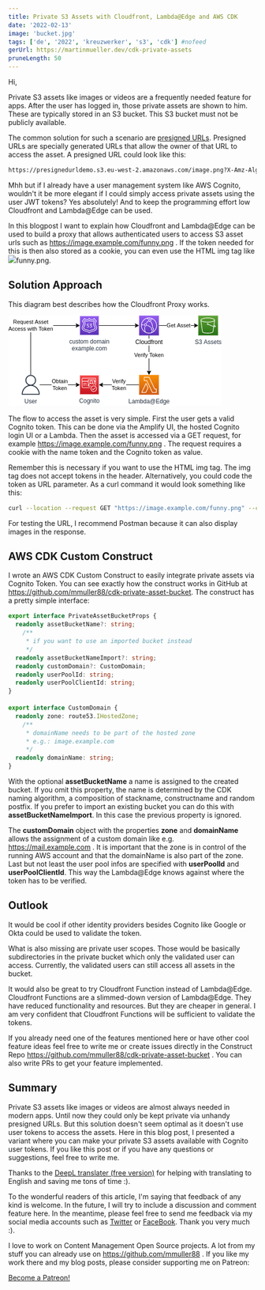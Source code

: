 ```yaml
---
title: Private S3 Assets with Cloudfront, Lambda@Edge and AWS CDK
date: '2022-02-13'
image: 'bucket.jpg'
tags: ['de', '2022', 'kreuzwerker', 's3', 'cdk'] #nofeed
gerUrl: https://martinmueller.dev/cdk-private-assets
pruneLength: 50
---
```


Hi,

Private S3 assets like images or videos are a frequently needed feature for apps. After the user has logged in, those private assets are shown to him. These are typically stored in an S3 bucket. This S3 bucket must not be publicly available.

The common solution for such a scenario are [presigned URLs](https://medium.com/@aidan.hallett/securing-aws-s3-uploads-using-presigned-urls-aa821c13ae8d). Presigned URLs are specially generated URLs that allow the owner of that URL to access the asset. A presigned URL could look like this:

```txt
https://presignedurldemo.s3.eu-west-2.amazonaws.com/image.png?X-Amz-Algorithm=AWS4-HMAC-SHA256&X-Amz-Credential=AKIAJJWZ7B6WCRGMKFGQ%2F20180210%2Feu-west-2%2Fs3%2Faws4_request&X-Amz-Date=20180210T171315Z&X-Amz-Expires=1800&X-Amz-Signature=12b74b0788aa036bc7c3d03b3f20c61f1f91cc9ad8873e3314255dc479a25351&X-Amz-SignedHeaders=host
```

Mhh but if I already have a user management system like AWS Cognito, wouldn't it be more elegant if I could simply access private assets using the user JWT tokens? Yes absolutely! And to keep the programming effort low Cloudfront and Lambda@Edge can be used.

In this blogpost I want to explain how Cloudfront and Lambda@Edge can be used to build a proxy that allows authenticated users to access S3 asset urls such as https://image.example.com/funny.png . If the token needed for this is then also stored as a cookie, you can even use the HTML img tag like <img src="https://image.example.com/funny.png">funny.png</img>.

## Solution Approach

This diagram best describes how the Cloudfront Proxy works.

![Diagram](https://raw.githubusercontent.com/mmuller88/mmblog/master/content/cdk-private-assets/cdkPrivateAssetBucket.png)

The flow to access the asset is very simple. First the user gets a valid Cognito token. This can be done via the Amplify UI, the hosted Cognito login UI or a Lambda. Then the asset is accessed via a GET request, for example https://image.example.com/funny.png . The request requires a cookie with the name token and the Cognito token as value.

Remember this is necessary if you want to use the HTML img tag. The img tag does not accept tokens in the header. Alternatively, you could code the token as URL parameter. As a curl command it would look something like this:

```bash
curl --location --request GET "https://image.example.com/funny.png" --cookie "Cookie: token=ey..."
```

For testing the URL, I recommend Postman because it can also display images in the response.

## AWS CDK Custom Construct

I wrote an AWS CDK Custom Construct to easily integrate private assets via Cognito Token. You can see exactly how the construct works in GitHub at https://github.com/mmuller88/cdk-private-asset-bucket. The construct has a pretty simple interface:

```ts
export interface PrivateAssetBucketProps {
  readonly assetBucketName?: string;
    /**
     * if you want to use an imported bucket instead
     */
  readonly assetBucketNameImport?: string;
  readonly customDomain?: CustomDomain;
  readonly userPoolId: string;
  readonly userPoolClientId: string;
}

export interface CustomDomain {
  readonly zone: route53.IHostedZone;
    /**
     * domainName needs to be part of the hosted zone
     * e.g.: image.example.com
     */
  readonly domainName: string;
}
```

With the optional **assetBucketName** a name is assigned to the created bucket. If you omit this property, the name is determined by the CDK naming algorithm, a composition of stackname, constructname and random postfix. If you prefer to import an existing bucket you can do this with **assetBucketNameImport**. In this case the previous property is ignored.

The **customDomain** object with the properties **zone** and **domainName** allows the assignment of a custom domain like e.g. https://mail.example.com . It is important that the zone is in control of the running AWS account and that the domainName is also part of the zone. Last but not least the user pool infos are specified with **userPoolId** and **userPoolClientId**. This way the Lambda@Edge knows against where the token has to be verified.

## Outlook

It would be cool if other identity providers besides Cognito like Google or Okta could be used to validate the token.

What is also missing are private user scopes. Those would be basically subdirectories in the private bucket which only the validated user can access. Currently, the validated users can still access all assets in the bucket.

It would also be great to try Cloudfront Function instead of Lambda@Edge. Cloudfront Functions are a slimmed-down version of Lambda@Edge. They have reduced functionality and resources. But they are cheaper in general. I am very confident that Cloudfront Functions will be sufficient to validate the tokens.

If you already need one of the features mentioned here or have other cool feature ideas feel free to write me or create issues directly in the Construct Repo https://github.com/mmuller88/cdk-private-asset-bucket . You can also write PRs to get your feature implemented.

## Summary

Private S3 assets like images or videos are almost always needed in modern apps. Until now they could only be kept private via unhandy presigned URLs. But this solution doesn't seem optimal as it doesn't use user tokens to access the assets. Here in this blog post, I presented a variant where you can make your private S3 assets available with Cognito user tokens. If you like this post or if you have any questions or suggestions, feel free to write me.

Thanks to the [DeepL translater (free version)](https://DeepL.com/Translator) for helping with translating to English and saving me tons of time :).

To the wonderful readers of this article, I'm saying that feedback of any kind is welcome. In the future, I will try to include a discussion and comment feature here. In the meantime, please feel free to send me feedback via my social media accounts such as [Twitter](https://twitter.com/MartinMueller_) or [FaceBook](https://facebook.com/martin.muller.10485). Thank you very much :).

I love to work on Content Management Open Source projects. A lot from my stuff you can already use on https://github.com/mmuller88 . If you like my work there and my blog posts, please consider supporting me on Patreon:

<a href="https://patreon.com/bePatron?u=29010217" data-patreon-widget-type="become-patron-button">Become a Patreon!</a><script async src="https://c6.patreon.com/becomePatronButton.bundle.js"></script>